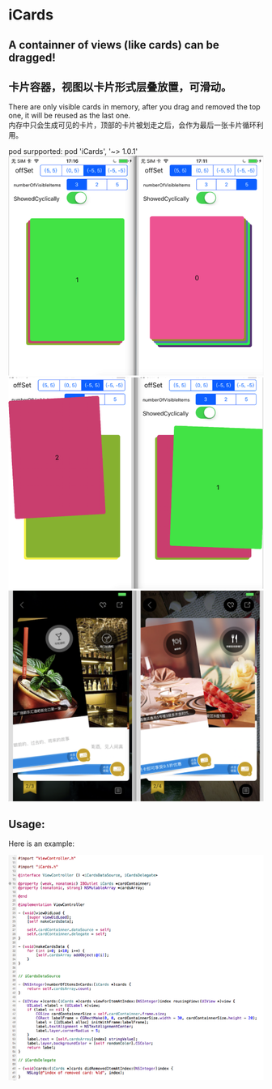 # iCards
A containner of views (like cards) can be dragged!<br>
---
卡片容器，视图以卡片形式层叠放置，可滑动。<br>
---
There are only visible cards in memory, after you drag and removed the top one, it will be reused as the last one.<br>
内存中只会生成可见的卡片，顶部的卡片被划走之后，会作为最后一张卡片循环利用。<br>

pod surpported: pod 'iCards', '~> 1.0.1'<br>
![iCards](https://github.com/DingHub/ScreenShots/blob/master/iCards/0.png)
![iCards](https://github.com/DingHub/ScreenShots/blob/master/iCards/1.png)
![iCards](https://github.com/DingHub/ScreenShots/blob/master/iCards/3.png)

Usage:
---
Here is an example:<br>

![iCards](https://github.com/DingHub/ScreenShots/blob/master/iCards/2.png)
